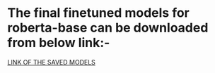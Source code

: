 # The final finetuned models for roberta-base can be downloaded from below link:-

[LINK OF THE SAVED MODELS](https://drive.google.com/drive/folders/19bx1Yu0Uw8SAs-GvvR9TNy9I3oDYS4Io?usp=sharing)